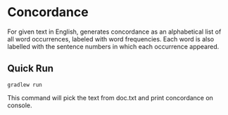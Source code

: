 # Concordance
For given text in English, generates concordance as  an alphabetical list of all word occurrences, labeled with word frequencies.  Each word is also labelled with the sentence numbers in which each occurrence appeared.

## Quick Run
```
gradlew run
```
This command will pick the text from doc.txt and print concordance on console.